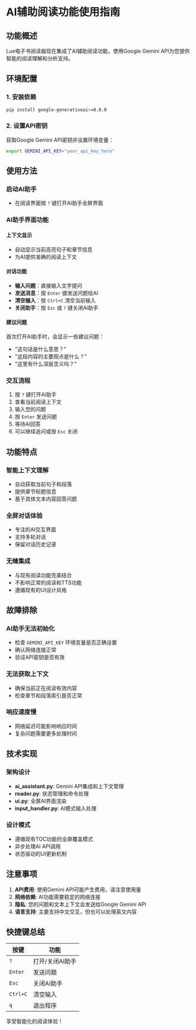 # AI辅助阅读功能使用指南

## 功能概述

Lue电子书阅读器现在集成了AI辅助阅读功能，使用Google Gemini API为您提供智能的阅读理解和分析支持。

## 环境配置

### 1. 安装依赖
```bash
pip install google-generativeai>=0.8.0
```

### 2. 设置API密钥
获取Google Gemini API密钥并设置环境变量：
```bash
export GEMINI_API_KEY="your_api_key_here"
```

## 使用方法

### 启动AI助手
- 在阅读界面按 `?` 键打开AI助手全屏界面

### AI助手界面功能

#### 上下文显示
- 自动显示当前高亮句子和章节信息
- 为AI提供准确的阅读上下文

#### 对话功能
- **输入问题**：直接输入文字提问
- **发送消息**：按 `Enter` 键发送问题给AI
- **清空输入**：按 `Ctrl+C` 清空当前输入
- **关闭助手**：按 `Esc` 或 `?` 键关闭AI助手

#### 建议问题
首次打开AI助手时，会显示一些建议问题：
- "这句话是什么意思？"
- "这段内容的主要观点是什么？"
- "这里有什么深层含义吗？"

### 交互流程
1. 按 `?` 键打开AI助手
2. 查看当前阅读上下文
3. 输入您的问题
4. 按 `Enter` 发送问题
5. 等待AI回答
6. 可以继续追问或按 `Esc` 关闭

## 功能特点

### 智能上下文理解
- 自动获取当前句子和段落
- 提供章节标题信息
- 基于具体文本内容回答问题

### 全屏对话体验
- 专注的AI交互界面
- 支持多轮对话
- 保留对话历史记录

### 无缝集成
- 与现有阅读功能完美结合
- 不影响正常的阅读和TTS功能
- 遵循现有的UI设计风格

## 故障排除

### AI助手无法初始化
- 检查 `GEMINI_API_KEY` 环境变量是否正确设置
- 确认网络连接正常
- 验证API密钥是否有效

### 无法获取上下文
- 确保当前正在阅读有效内容
- 检查章节和段落索引是否正常

### 响应速度慢
- 网络延迟可能影响响应时间
- 复杂问题需要更多处理时间

## 技术实现

### 架构设计
- **ai_assistant.py**: Gemini API集成和上下文管理
- **reader.py**: 状态管理和命令处理
- **ui.py**: 全屏AI界面渲染
- **input_handler.py**: AI模式输入处理

### 设计模式
- 遵循现有TOC功能的全屏覆盖模式
- 异步处理AI API调用
- 状态驱动的UI更新机制

## 注意事项

1. **API费用**: 使用Gemini API可能产生费用，请注意使用量
2. **网络依赖**: AI功能需要稳定的网络连接
3. **隐私**: 您的问题和文本上下文会发送给Google Gemini API
4. **语言支持**: 主要支持中文交互，但也可以处理英文内容

## 快捷键总结

| 按键 | 功能 |
|------|------|
| `?` | 打开/关闭AI助手 |
| `Enter` | 发送问题 |
| `Esc` | 关闭AI助手 |
| `Ctrl+C` | 清空输入 |
| `q` | 退出程序 |

享受智能化的阅读体验！

